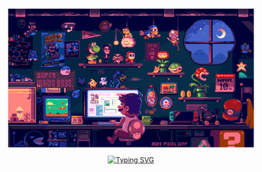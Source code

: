 <div align="center">

![Header](https://raw.githubusercontent.com/Zharasqi/Zharas-Talgatuly/main/assets/tenor.gif)

</div>

<p align="center">
  <a href="https://git.io/typing-svg">
    <img src="https://readme-typing-svg.demolab.com?font=Fira+Code&weight=500&size=30&pause=1000&center=true&vCenter=true&width=435&lines=Hi+there+%F0%9F%91%8B%2C+I'm+Zharas;Welcome+to+My+Profile!" alt="Typing SVG" />
  </a>
</p>

